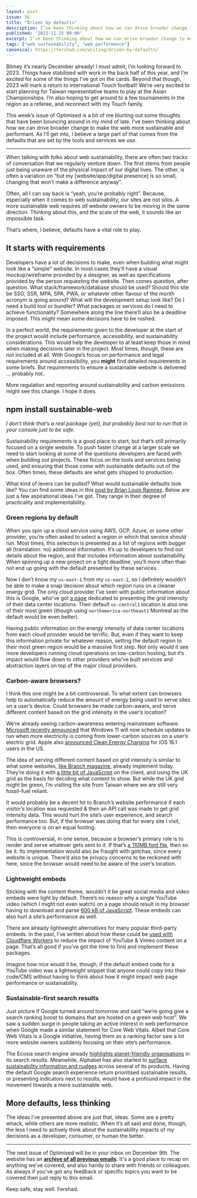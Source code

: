 ```yaml
---
layout: post
issue: 56
title: "Driven by defaults"
description: I’ve been thinking about how we can drive broader change to make the web more sustainable and performant. As I’ll get into, I believe a large part of that comes from the defaults set by the tools and services we use.
published: '2022-11-25 00:00'
excerpt: I’ve been thinking about how we can drive broader change to make the web more sustainable and performant. As I’ll get into, I believe a large part of that comes from the defaults set by the tools and services we use.
tags: ["web sustainability", "web performance"]
canonical: https://fershad.com/writing/driven-by-defaults/
---
```


Blimey it’s nearly December already! I must admit, I’m looking forward to 2023. Things have stabilised with work in the back half of this year, and I’m excited for some of the things I’ve got on the cards. Beyond that though, 2023 will mark a return to international Touch football! We’re very excited to start planning for Taiwan representative teams to play at the Asian Championships. I’m also hoping to get around to a few tournaments in the region as a referee, and reconnect with my Touch family.

This week’s issue of Optimised is a bit of me blurting out some thoughts that have been bouncing around in my mind of late. I’ve been thinking about how we can drive broader change to make the web more sustainable and performant. As I’ll get into, I believe a large part of that comes from the defaults that are set by the tools and services we use.

<!-- # Driven by defaults -->
***

When talking with folks about web sustainability, there are often two tracks of conversation that we regularly venture down. The first stems from people just being unaware of the physical impact of our digital lives. The other, is often a variation on “but my [website/app/digital presence] is so small, changing that won’t make a difference anyway”.

Often, all I can say back is “yeah, you’re probably right”. Because, especially when it comes to web sustainability, our sites are not silos. A more sustainable web requires *all* website owners to be moving in the same direction. Thinking about this, and the scale of the web, it sounds like an impossible task.

That’s where, I believe, defaults have a vital role to play.

## It starts with requirements

Developers have a lot of decisions to make, even when building what might look like a “simple” website. In most cases they’ll have a visual mockup/wireframe provided by a designer, as well as specifications provided by the person requesting the website. Then comes question, after question. What stack/framework/database should be used? Should this site be SSG, SSR, MPA, SPA, PWA, or whatever other flavour of the month acronym is going around? What will the development setup look like? Do I need a build tool or bundler? What packages or services do I need to achieve functionality?  Somewhere along the line there’ll also be a deadline imposed. This might mean some decisions have to be rushed.

In a perfect world, the requirements given to the developer at the start of the project would include performance, accessibility, and sustainability considerations. This would help the developer to at least keep those in mind when making decisions later in the project. Most times, though, these are not included at all. With Google’s focus on performance and legal requirements around accessibility, you ******might****** find detailed requirements in some briefs. But requirements to ensure a sustainable website is delivered … probably not.

More regulation and reporting around sustainability and carbon emissions might see this change. I hope it does.

## npm install sustainable-web

*I don’t think that’s a real package (yet), but probably best not to run that in your console just to be safe.*

Sustainability requirements is a good place to start, but that’s still primarily focused on a single website. To push faster change at a larger scale we need to start looking at some of the questions developers are faced with when building out projects. These focus on the tools and services being used, and ensuring that those come with sustainable defaults out of the box. Often times, these defaults are what gets shipped to production.

What kind of levers can be pulled? What would sustainable defaults look like? You can find some ideas in this [post by Brian Louis Ramirez](https://screenspan.net/blog/green-by-default/). Below are just a few aspirational ideas I’ve got. They range in their degree of practicality and implementability.

### Green regions by default

When you spin up a cloud service using AWS, GCP, Azure, or some other provider, you’re often asked to select a region in which that service should run. Most times, this selection is presented as a list of regions with bugger all (translation: no) additional information. It’s up to developers to find out details about the region, and that includes information about sustainability. When spinning up a new project on a tight deadline, you’ll more often than not end up going with the default presented by these services.

Now I don’t know my `us-east-1` from my `us-east-2`, so I definitely wouldn’t be able to make a snap decision about which region runs on a cleaner energy grid. The only cloud provider I’ve seen with public information about this is Google, who’ve got [a page](https://cloud.google.com/sustainability/region-carbon) dedicated to presenting the grid intensity of their data center locations. Their default `us-central1` location is also one of their most green (though using `northamerica-northeast1` Montreal as the default would be even better).

Having public information on the energy intensity of data center locations from each cloud provider would be terrific. But, even if they want to keep this information private for whatever reason, setting the default region to their most green region would be a massive first step. Not only would it see more developers running cloud operations on low-carbon hosting, but it’s impact would flow down to other providers who’ve built services and abstraction layers on top of the major cloud providers.

### Carbon-aware browsers?

I think this one might be a bit controversial. To what extent can browsers help to automatically reduce the amount of energy being used to serve sites on a user’s device. Could browsers be made carbon-aware, and serve different content based on the grid intensity in the user’s location?

We’re already seeing carbon-awareness entering mainstream software. [Microsoft recently announced](https://support.microsoft.com/en-us/windows/windows-update-is-now-carbon-aware-a53f39bc-5531-4bb1-9e78-db38d7a6df20) that Windows 11 will now schedule updates to run when more electricity is coming from lower-carbon sources on a user’s electric grid. Apple also [announced Clean Energy Charging](https://support.apple.com/en-us/HT213323) for iOS 16.1 users in the US.

The idea of serving different content based on grid intensity is similar to what some websites, [like Branch magazine](https://branch.climateaction.tech/issues/issue-1/designing-branch-sustainable-interaction-design-principles/), already implement today. They’re doing it with [a little bit of JavaScript](https://github.com/climateaction-tech/branch-theme/blob/master/js/gridintensity.browser.min.js) on the client, and using the UK grid as the basis for deciding what content to show. But while the UK grid might be green, I’m visiting the site from Taiwan where we are still very fossil-fuel reliant.

It would probably be a decent hit to Branch’s website performance if each visitor’s location was requested & then an API call was made to get grid intensity data. This would hurt the site’s user experience, and search performance too. But, if the browser was doing that for every site I visit, then everyone is on an equal footing.

This is controversial, in one sense, because a browser’s primary role is to render and serve whatever gets sent to it. If that’s [a 110MB font file](https://almanac.httparchive.org/en/2022/page-weight#other-assets), then so be it. Its implementation would also be fraught with gotchas, since every website is unique. There’d also be privacy concerns to be reckoned with here, since the browser would need to be aware of the user’s location.

### Lightweight embeds

Sticking with the content theme, wouldn’t it be great social media and video embeds were light by default. There’s no reason why a single YouTube video (which I might not even watch) on a page should result in my browser having to download and parse [600 kB of JavaScript](https://www.smashingmagazine.com/2022/02/reducing-web-carbon-footprint-optimizing-social-media-embeds/#youtube). These embeds can also hurt a site’s performance as well.

There are already lightweight alternatives for many popular third-party embeds. In the past, I’ve written about how these could be [used with Cloudflare Workers](https://fershad.com/writing/youtube-facades-with-cloudflare-workers/) to reduce the impact of YouTube & Vimeo content on a page. That’s all good if you’ve got the time to find and implement these packages.

Imagine how nice would it be, though, if the default embed code for a YouTube video was a lightweight snippet that anyone could copy into their code/CMS without having to think about how it might impact web page performance or sustainability.

### Sustainable-first search results

Just picture if Google turned around tomorrow and said “we’re going give a search ranking boost to domains that are hosted on a green web host”. We saw a sudden surge in people taking an active interest in web performance when Google made a similar statement for Core Web Vitals. Albeit that Core Web Vitals is a Google initiative, having them as a ranking factor saw a lot more website owners suddenly focusing on their site’s performance.

The Ecosia search engine already [highlights planet-friendly organisations](https://blog.ecosia.org/green-search/) in its search results. Meanwhile, Alphabet has also started to [surface sustainability information and nudges](https://blog.google/outreach-initiatives/sustainability/sustainability-2021/) across several of its products. Having the default Google search experience return prioritised sustainable results, or presenting indicators next to results, would have a profound impact in the movement towards a more sustainable web.

## More defaults, less thinking

The ideas I’ve presented above are just that, ideas. Some are a pretty whack, while others are more realistic. When it’s all said and done, though, the less I need to actively think about the sustainability impacts of my decisions as a developer, consumer, or human the better.

***

The next issue of Optimised will be in your inbox on December 9th. The website has an **[archive of all previous emails](https://optimised.email/)**. It's a good place to recap on anything we've covered, and also handy to share with friends or colleagues. As always if you've got any feedback or specific topics you want to be covered then just reply to this email.

Keep safe, stay well.
Fershad.
